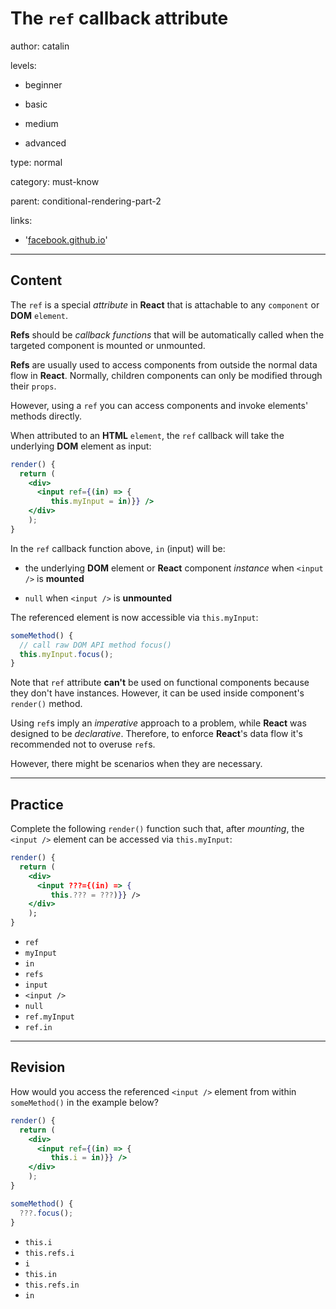 # The `ref` callback attribute
author: catalin

levels:

  - beginner

  - basic

  - medium

  - advanced

type: normal

category: must-know

parent: conditional-rendering-part-2

links:

  - '[facebook.github.io](https://facebook.github.io/react/docs/refs-and-the-dom.html)'

---
## Content

The `ref` is a special *attribute* in **React** that is attachable to any `component` or **DOM** `element`.

**Refs** should be *callback functions* that will be automatically called when the targeted component is mounted or unmounted.

**Refs** are usually used to access components from outside the normal data flow in **React**. Normally, children components can only be modified through their `props`.

However, using a `ref` you can access components and invoke elements' methods directly.

When attributed to an **HTML** `element`, the `ref` callback will take the underlying **DOM** element as input:
```jsx
render() {
  return (
    <div>
      <input ref={(in) => {
         this.myInput = in)}} />
    </div>
    );
}
```

In the `ref` callback function above, `in` (input) will be:

- the underlying **DOM** element or **React** component *instance* when `<input />` is **mounted**

- `null` when `<input />` is **unmounted**

The referenced element is now accessible via `this.myInput`:
```jsx
someMethod() {
  // call raw DOM API method focus()
  this.myInput.focus();
}
```

Note that `ref` attribute **can't** be used on functional components because they don't have instances. However, it can be used inside component's `render()` method.

Using `ref`s imply an *imperative* approach to a problem, while **React** was designed to be *declarative*. Therefore, to enforce **React**'s data flow it's recommended not to overuse `ref`s.

However, there might be scenarios when they are necessary.

---
## Practice

Complete the following `render()` function such that, after *mounting*, the `<input />` element can be accessed via `this.myInput`:
```jsx
render() {
  return (
    <div>
      <input ???={(in) => {
         this.??? = ???)}} />
    </div>
    );
}
```

* `ref`
* `myInput`
* `in`
* `refs`
* `input`
* `<input />`
* `null`
* `ref.myInput`
* `ref.in`

---
## Revision

How would you access the referenced `<input />` element from within `someMethod()` in the example below?
```jsx
render() {
  return (
    <div>
      <input ref={(in) => {
         this.i = in)}} />
    </div>
    );
}

someMethod() {
  ???.focus();
}

```

* `this.i`
* `this.refs.i`
* `i`
* `this.in`
* `this.refs.in`
* `in`
